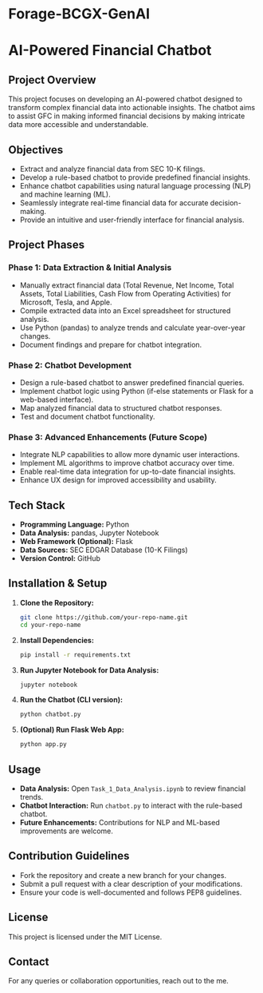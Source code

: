 # Forage-BCGX-GenAI
# AI-Powered Financial Chatbot

## Project Overview

This project focuses on developing an AI-powered chatbot designed to transform complex financial data into actionable insights. The chatbot aims to assist GFC in making informed financial decisions by making intricate data more accessible and understandable.

## Objectives

- Extract and analyze financial data from SEC 10-K filings.
- Develop a rule-based chatbot to provide predefined financial insights.
- Enhance chatbot capabilities using natural language processing (NLP) and machine learning (ML).
- Seamlessly integrate real-time financial data for accurate decision-making.
- Provide an intuitive and user-friendly interface for financial analysis.

## Project Phases

### **Phase 1: Data Extraction & Initial Analysis**

- Manually extract financial data (Total Revenue, Net Income, Total Assets, Total Liabilities, Cash Flow from Operating Activities) for Microsoft, Tesla, and Apple.
- Compile extracted data into an Excel spreadsheet for structured analysis.
- Use Python (pandas) to analyze trends and calculate year-over-year changes.
- Document findings and prepare for chatbot integration.

### **Phase 2: Chatbot Development**

- Design a rule-based chatbot to answer predefined financial queries.
- Implement chatbot logic using Python (if-else statements or Flask for a web-based interface).
- Map analyzed financial data to structured chatbot responses.
- Test and document chatbot functionality.

### **Phase 3: Advanced Enhancements (Future Scope)**

- Integrate NLP capabilities to allow more dynamic user interactions.
- Implement ML algorithms to improve chatbot accuracy over time.
- Enable real-time data integration for up-to-date financial insights.
- Enhance UX design for improved accessibility and usability.

## Tech Stack

- **Programming Language:** Python
- **Data Analysis:** pandas, Jupyter Notebook
- **Web Framework (Optional):** Flask
- **Data Sources:** SEC EDGAR Database (10-K Filings)
- **Version Control:** GitHub

## Installation & Setup

1. **Clone the Repository:**
   ```bash
   git clone https://github.com/your-repo-name.git
   cd your-repo-name
   ```
2. **Install Dependencies:**
   ```bash
   pip install -r requirements.txt
   ```
3. **Run Jupyter Notebook for Data Analysis:**
   ```bash
   jupyter notebook
   ```
4. **Run the Chatbot (CLI version):**
   ```bash
   python chatbot.py
   ```
5. **(Optional) Run Flask Web App:**
   ```bash
   python app.py
   ```

## Usage

- **Data Analysis:** Open `Task_1_Data_Analysis.ipynb` to review financial trends.
- **Chatbot Interaction:** Run `chatbot.py` to interact with the rule-based chatbot.
- **Future Enhancements:** Contributions for NLP and ML-based improvements are welcome.

## Contribution Guidelines

- Fork the repository and create a new branch for your changes.
- Submit a pull request with a clear description of your modifications.
- Ensure your code is well-documented and follows PEP8 guidelines.

## License

This project is licensed under the MIT License.

## Contact

For any queries or collaboration opportunities, reach out to the me.


